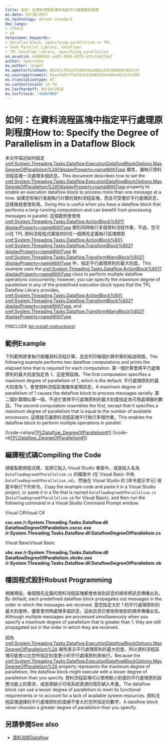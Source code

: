 ```yaml
---
title: 如何：在資料流程區塊中指定平行處理原則程度
ms.date: 03/30/2017
ms.technology: dotnet-standard
dev_langs:
- csharp
- vb
helpviewer_keywords:
- dataflow block, specifying parallelism in TPL
- Task Parallel Library, dataflows
- TPL dataflow library, specifying parallelism
ms.assetid: e4088541-ee05-40db-95f5-147cfe62fde7
author: rpetrusha
ms.author: ronpet
ms.openlocfilehash: 0b597cf93cdf249936a34b2c07b38d000c96333f
ms.sourcegitcommit: 6eac9a01ff5d70c6d18460324c016a3612c5e268
ms.translationtype: HT
ms.contentlocale: zh-TW
ms.lasthandoff: 09/16/2018
ms.locfileid: "45667868"
---
```

# <a name="how-to-specify-the-degree-of-parallelism-in-a-dataflow-block"></a><span data-ttu-id="2df86-102">如何：在資料流程區塊中指定平行處理原則程度</span><span class="sxs-lookup"><span data-stu-id="2df86-102">How to: Specify the Degree of Parallelism in a Dataflow Block</span></span>
<span data-ttu-id="2df86-103">本文件描述如何設定 <xref:System.Threading.Tasks.Dataflow.ExecutionDataflowBlockOptions.MaxDegreeOfParallelism%2A?displayProperty=nameWithType> 屬性，讓執行資料流程區塊一次處理多個訊息。</span><span class="sxs-lookup"><span data-stu-id="2df86-103">This document describes how to set the <xref:System.Threading.Tasks.Dataflow.ExecutionDataflowBlockOptions.MaxDegreeOfParallelism%2A?displayProperty=nameWithType> property to enable an execution dataflow block to process more than one message at a time.</span></span> <span data-ttu-id="2df86-104">如果您有執行長期執行計算的資料流程區塊，而且可受惠於平行處理訊息，這樣做就會很有用。</span><span class="sxs-lookup"><span data-stu-id="2df86-104">Doing this is useful when you have a dataflow block that performs a long-running computation and can benefit from processing messages in parallel.</span></span> <span data-ttu-id="2df86-105">這個範例會使用 <xref:System.Threading.Tasks.Dataflow.ActionBlock%601?displayProperty=nameWithType> 類別同時執行多個資料流程作業，不過，您可以在 TPL 資料流程程式庫提供的任一個預先定義執行區塊類型 <xref:System.Threading.Tasks.Dataflow.ActionBlock%601>、<xref:System.Threading.Tasks.Dataflow.TransformBlock%602?displayProperty=nameWithType> 和 <xref:System.Threading.Tasks.Dataflow.TransformManyBlock%602?displayProperty=nameWithType> 中，指定平行處理原則的最大刻度。</span><span class="sxs-lookup"><span data-stu-id="2df86-105">This example uses the <xref:System.Threading.Tasks.Dataflow.ActionBlock%601?displayProperty=nameWithType> class to perform multiple dataflow operations concurrently; however, you can specify the maximum degree of parallelism in any of the predefined execution block types that the TPL Dataflow Library provides, <xref:System.Threading.Tasks.Dataflow.ActionBlock%601>, <xref:System.Threading.Tasks.Dataflow.TransformBlock%602?displayProperty=nameWithType>, and <xref:System.Threading.Tasks.Dataflow.TransformManyBlock%602?displayProperty=nameWithType>.</span></span>

[!INCLUDE [tpl-install-instructions](../../../includes/tpl-install-instructions.md)]

## <a name="example"></a><span data-ttu-id="2df86-106">範例</span><span class="sxs-lookup"><span data-stu-id="2df86-106">Example</span></span>  
 <span data-ttu-id="2df86-107">下列範例將會執行兩種資料流程計算，並且列印每個計算所需的經過時間。</span><span class="sxs-lookup"><span data-stu-id="2df86-107">The following example performs two dataflow computations and prints the elapsed time that is required for each computation.</span></span> <span data-ttu-id="2df86-108">第一個計算會將平行處理原則的最大刻度指定為 1，這是預設值。</span><span class="sxs-lookup"><span data-stu-id="2df86-108">The first computation specifies a maximum degree of parallelism of 1, which is the default.</span></span> <span data-ttu-id="2df86-109">平行處理原則的最大刻度為 1，會使資料流程區塊循序處理訊息。</span><span class="sxs-lookup"><span data-stu-id="2df86-109">A maximum degree of parallelism of 1 causes the dataflow block to process messages serially.</span></span> <span data-ttu-id="2df86-110">第二個計算類似第一個，不過它會將平行處理原則的最大刻度指定為可用處理器的數目。</span><span class="sxs-lookup"><span data-stu-id="2df86-110">The second computation resembles the first, except that it specifies a maximum degree of parallelism that is equal to the number of available processors.</span></span> <span data-ttu-id="2df86-111">這樣就可讓資料流程區塊平行執行多個作業。</span><span class="sxs-lookup"><span data-stu-id="2df86-111">This enables the dataflow block to perform multiple operations in parallel.</span></span>  
  
 [!code-csharp[TPLDataflow_DegreeOfParallelism#1](../../../samples/snippets/csharp/VS_Snippets_Misc/tpldataflow_degreeofparallelism/cs/dataflowdegreeofparallelism.cs#1)]
 [!code-vb[TPLDataflow_DegreeOfParallelism#1](../../../samples/snippets/visualbasic/VS_Snippets_Misc/tpldataflow_degreeofparallelism/vb/dataflowdegreeofparallelism.vb#1)]  
  
## <a name="compiling-the-code"></a><span data-ttu-id="2df86-112">編譯程式碼</span><span class="sxs-lookup"><span data-stu-id="2df86-112">Compiling the Code</span></span>  
 <span data-ttu-id="2df86-113">請複製範例程式碼，並將它貼入 Visual Studio 專案中，或是貼入名為 `DataflowDegreeOfParallelism.cs` 的檔案中 (在 Visual Basic 中為 `DataflowDegreeOfParallelism.vb`)，然後在 Visual Studio 的 [命令提示字元] 視窗中執行下列命令。</span><span class="sxs-lookup"><span data-stu-id="2df86-113">Copy the example code and paste it in a Visual Studio project, or paste it in a file that is named `DataflowDegreeOfParallelism.cs` (`DataflowDegreeOfParallelism.vb` for Visual Basic), and then run the following command in a Visual Studio Command Prompt window.</span></span>  
  
 <span data-ttu-id="2df86-114">Visual C#</span><span class="sxs-lookup"><span data-stu-id="2df86-114">Visual C#</span></span>  
  
 <span data-ttu-id="2df86-115">**csc.exe /r:System.Threading.Tasks.Dataflow.dll DataflowDegreeOfParallelism.cs**</span><span class="sxs-lookup"><span data-stu-id="2df86-115">**csc.exe /r:System.Threading.Tasks.Dataflow.dll DataflowDegreeOfParallelism.cs**</span></span>  
  
 <span data-ttu-id="2df86-116">Visual Basic</span><span class="sxs-lookup"><span data-stu-id="2df86-116">Visual Basic</span></span>  
  
 <span data-ttu-id="2df86-117">**vbc.exe /r:System.Threading.Tasks.Dataflow.dll DataflowDegreeOfParallelism.vb**</span><span class="sxs-lookup"><span data-stu-id="2df86-117">**vbc.exe /r:System.Threading.Tasks.Dataflow.dll DataflowDegreeOfParallelism.vb**</span></span>  
  
## <a name="robust-programming"></a><span data-ttu-id="2df86-118">穩固程式設計</span><span class="sxs-lookup"><span data-stu-id="2df86-118">Robust Programming</span></span>  
 <span data-ttu-id="2df86-119">根據預設，每個預先定義的資料流程區塊都會依收到訊息的順序將訊息傳播出去。</span><span class="sxs-lookup"><span data-stu-id="2df86-119">By default, each predefined dataflow block propagates out messages in the order in which the messages are received.</span></span>  <span data-ttu-id="2df86-120">當您指定大於 1 的平行處理原則的最大刻度時，儘管會同時處理多個訊息，這些訊息仍會依照收到的順序傳播出去。</span><span class="sxs-lookup"><span data-stu-id="2df86-120">Although multiple messages are processed simultaneously when you specify a maximum degree of parallelism that is greater than 1, they are still propagated out in the order in which they are received.</span></span>  
  
 <span data-ttu-id="2df86-121">因為 <xref:System.Threading.Tasks.Dataflow.ExecutionDataflowBlockOptions.MaxDegreeOfParallelism%2A> 屬性表示平行處理原則的最大刻度，所以資料流程區塊可能會以比您所指定刻度更小的平行處理原則來執行。</span><span class="sxs-lookup"><span data-stu-id="2df86-121">Because the <xref:System.Threading.Tasks.Dataflow.ExecutionDataflowBlockOptions.MaxDegreeOfParallelism%2A> property represents the maximum degree of parallelism, the dataflow block might execute with a lesser degree of parallelism than you specify.</span></span> <span data-ttu-id="2df86-122">資料流程區塊可以使用較小刻度的平行處理原則因應功能上的需求，或是將缺少可用系統資源的情形納入考量。</span><span class="sxs-lookup"><span data-stu-id="2df86-122">The dataflow block can use a lesser degree of parallelism to meet its functional requirements or to account for a lack of available system resources.</span></span> <span data-ttu-id="2df86-123">資料流程區塊選擇的平行處理原則刻度絕不會大於您所指定的數字。</span><span class="sxs-lookup"><span data-stu-id="2df86-123">A dataflow block never chooses a greater degree of parallelism than you specify.</span></span>  
  
## <a name="see-also"></a><span data-ttu-id="2df86-124">另請參閱</span><span class="sxs-lookup"><span data-stu-id="2df86-124">See also</span></span>

- [<span data-ttu-id="2df86-125">資料流程</span><span class="sxs-lookup"><span data-stu-id="2df86-125">Dataflow</span></span>](../../../docs/standard/parallel-programming/dataflow-task-parallel-library.md)
